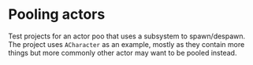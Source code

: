 # Pooling actors

Test projects for an actor poo that uses a subsystem to spawn/despawn. The project uses `ACharacter` as an example, mostly as they contain more things but more commonly other actor may want to be pooled instead.